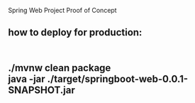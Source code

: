 Spring Web Project
Proof of Concept 

<h2>how to deploy for production:<h2><br>
./mvnw clean package<br>
java -jar ./target/springboot-web-0.0.1-SNAPSHOT.jar
